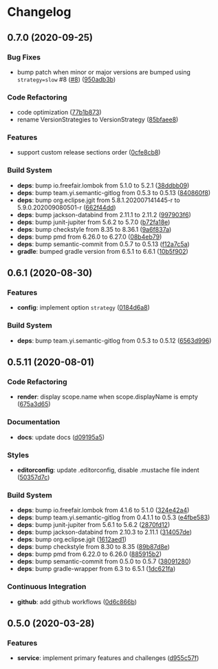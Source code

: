 # Changelog

## 0.7.0 (2020-09-25)

### Bug Fixes

- bump patch when minor or major versions are bumped using `strategy=slow` #8 ([#8](https://github.com/semantic-gitlog/semantic-gitlog/issues/8)) ([950adb3b](https://github.com/semantic-gitlog/semantic-gitlog/commit/950adb3bc6b529d8ebc2a4de788cd5107b490255))


### Code Refactoring

- code optimization ([77b1b873](https://github.com/semantic-gitlog/semantic-gitlog/commit/77b1b8731cd481ec525d8c2611bd4e1f353d612b))
- rename VersionStrategies to VersionStrategy ([85bfaee8](https://github.com/semantic-gitlog/semantic-gitlog/commit/85bfaee8efcc5e9f322b544e9fe9a04624a0a086))


### Features

- support custom release sections order ([0cfe8cb8](https://github.com/semantic-gitlog/semantic-gitlog/commit/0cfe8cb85dd59cd31b274b6a1b61063e944526d8))


### Build System

- **deps**: bump io.freefair.lombok from 5.1.0 to 5.2.1 ([38ddbb09](https://github.com/semantic-gitlog/semantic-gitlog/commit/38ddbb099fe3d8c17566982ecc732149d1a16c14))
- **deps**: bump team.yi.semantic-gitlog from 0.5.3 to 0.5.13 ([840860f8](https://github.com/semantic-gitlog/semantic-gitlog/commit/840860f8295b84002c14ecf21b0606105579eef9))
- **deps**: bump org.eclipse.jgit from 5.8.1.202007141445-r to 5.9.0.202009080501-r ([662f44dd](https://github.com/semantic-gitlog/semantic-gitlog/commit/662f44dd48cc330194290e3b75a3de0d3a3e9d81))
- **deps**: bump jackson-databind from 2.11.1 to 2.11.2 ([997903f6](https://github.com/semantic-gitlog/semantic-gitlog/commit/997903f62147926a3a547b7218b3d0b0347937e2))
- **deps**: bump junit-jupiter from 5.6.2 to 5.7.0 ([b72fa18e](https://github.com/semantic-gitlog/semantic-gitlog/commit/b72fa18e64c6c92f193f5659dc0b27ddc130136b))
- **deps**: bump checkstyle from 8.35 to 8.36.1 ([9a6f837a](https://github.com/semantic-gitlog/semantic-gitlog/commit/9a6f837aa5c2d1b27e8bee94c3352510df1b208b))
- **deps**: bump pmd from 6.26.0 to 6.27.0 ([08b4eb79](https://github.com/semantic-gitlog/semantic-gitlog/commit/08b4eb79b59be9fe483f067c6dd1eecace8cbc33))
- **deps**: bump semantic-commit from 0.5.7 to 0.5.13 ([f12a7c5a](https://github.com/semantic-gitlog/semantic-gitlog/commit/f12a7c5ad0035dfcf1eaba66478056162b5a725e))
- **gradle**: bumped gradle version from 6.5.1 to 6.6.1 ([10b5f902](https://github.com/semantic-gitlog/semantic-gitlog/commit/10b5f902120055280c4eb3e88b3611c6a06ad7ce))


## 0.6.1 (2020-08-30)

### Features

- **config**: implement option `strategy` ([0184d6a8](https://github.com/semantic-gitlog/semantic-gitlog/commit/0184d6a859bcea9765e6637f3bc40538a2966320))


### Build System

- **deps**: bump team.yi.semantic-gitlog from 0.5.3 to 0.5.12 ([6563d996](https://github.com/semantic-gitlog/semantic-gitlog/commit/6563d996ae1829abadd9624675b991143cbd1a12))


## 0.5.11 (2020-08-01)

### Code Refactoring

- **render**: display scope.name when scope.displayName is empty ([675a3d65](https://github.com/semantic-gitlog/semantic-gitlog/commit/675a3d653240b81e4d1b39c67b4b1253891fa094))


### Documentation

- **docs**: update docs ([d09195a5](https://github.com/semantic-gitlog/semantic-gitlog/commit/d09195a5609c6aad2d8be0a7e622ad3a4e019ba0))


### Styles

- **editorconfig**: update .editorconfig, disable .mustache file indent ([50357d7c](https://github.com/semantic-gitlog/semantic-gitlog/commit/50357d7c34e03d693f944c5b9cc28134ca8c4420))


### Build System

- **deps**: bump io.freefair.lombok from 4.1.6 to 5.1.0 ([324e42a4](https://github.com/semantic-gitlog/semantic-gitlog/commit/324e42a460959baae89b7d7b15351634106d4105))
- **deps**: bump team.yi.semantic-gitlog from 0.4.1.1 to 0.5.3 ([e4fbe583](https://github.com/semantic-gitlog/semantic-gitlog/commit/e4fbe583dadf3dfeb12c8ad841317eb19fea23c4))
- **deps**: bump junit-jupiter from 5.6.1 to 5.6.2 ([2870fd12](https://github.com/semantic-gitlog/semantic-gitlog/commit/2870fd122b746f64aa056787fb3028d2956faa66))
- **deps**: bump jackson-databind from 2.10.3 to 2.11.1 ([314057de](https://github.com/semantic-gitlog/semantic-gitlog/commit/314057de80aa0f3518ea985a90fdaf3652c9f5b4))
- **deps**: bump org.eclipse.jgit ([1612aed1](https://github.com/semantic-gitlog/semantic-gitlog/commit/1612aed155980d5c67bae81bf1bf4df17b94c120))
- **deps**: bump checkstyle from 8.30 to 8.35 ([89b87d8e](https://github.com/semantic-gitlog/semantic-gitlog/commit/89b87d8eaa6cb4ddeae11cf173f13c09a440ecae))
- **deps**: bump pmd from 6.22.0 to 6.26.0 ([885915b2](https://github.com/semantic-gitlog/semantic-gitlog/commit/885915b25aee1c9477bb6e4f07aee7ebea1005ea))
- **deps**: bump semantic-commit from 0.5.0 to 0.5.7 ([38091280](https://github.com/semantic-gitlog/semantic-gitlog/commit/3809128097e76348b2493ba05c7f09e416a8167d))
- **deps**: bump gradle-wrapper from 6.3 to 6.5.1 ([1dc621fa](https://github.com/semantic-gitlog/semantic-gitlog/commit/1dc621faacee2c807b0ddb3d1e06b0fec98dc167))


### Continuous Integration

- **github**: add github workflows ([0d6c866b](https://github.com/semantic-gitlog/semantic-gitlog/commit/0d6c866b7c4649a7b85ec53039b462f2a1be4807))


## 0.5.0 (2020-03-28)

### Features

- **service**: implement primary features and challenges ([d955c57f](https://github.com/semantic-gitlog/semantic-gitlog/commit/d955c57f7df0284649cfe00c4a7aea6ce0d8a17f))

